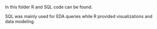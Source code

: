 In this folder R and SQL code can be found. 

SQL was mainly used for EDA queries while R provided visualizations and data modeling.
